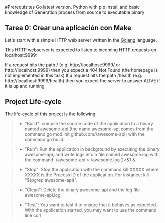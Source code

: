 #Prerequisites
Go latest version, Python with pip install and basic knowledge of Generation process from source to executable binary

## Tarea 0: Crear una aplicación con Make
Let's start with a simple HTTP web server written in the [Golang](https://go.dev/)  language.

This HTTP webserver is expected to listen to incoming HTTP requests on localhost:9999:

If a request hits the path / (e.g. http://localhost:9999/ or http://localhost:9999) then you expect a 404 Not Found (the homepage is not implemented in this task)
If a request hits the path /health (e.g. http://localhost:9999/health) then you expect the server to answer ALIVE if it is up and running

## Project Life-cycle
The life-cycle of this project is the following:
>- "Build": compile the source code of the application to a binary named awesome-api (the name awesome-api comes from the command go mod init github.com/<your github handle>/awesome-api) with the command go build.

>- "Run": Run the application in background by executing the binary awesome-api, and write logs into a file named awesome.log with the command ./awesome-api >./awesome.log 2>&1 &.

>- "Stop": Stop the application with the command kill XXXXX where XXXXX is the Process ID of the application. For instance: kill "$(pgrep awesome-api)".

>- "Clean": Delete the binary awesome-api and the log file awesome-api.log

>- "Test": You want to test it to ensure that it behaves as expected. With the application started, you may want to use the command line curl 
